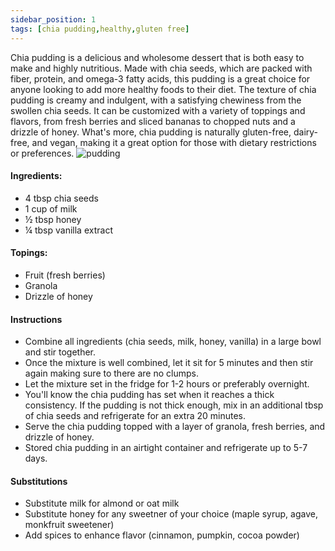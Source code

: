 ```yaml
---
sidebar_position: 1
tags: [chia pudding,healthy,gluten free]
---
```


Chia pudding is a delicious and wholesome dessert that is both easy to make and highly nutritious. Made with chia seeds, which are packed with fiber, protein, and omega-3 fatty acids, this pudding is a great choice for anyone looking to add more healthy foods to their diet. The texture of chia pudding is creamy and indulgent, with a satisfying chewiness from the swollen chia seeds. It can be customized with a variety of toppings and flavors, from fresh berries and sliced bananas to chopped nuts and a drizzle of honey. What's more, chia pudding is naturally gluten-free, dairy-free, and vegan, making it a great option for those with dietary restrictions or preferences. 
![pudding](./img/chia_pudding.jpeg)

#### Ingredients:
- 4 tbsp chia seeds
- 1 cup of milk 
- ½ tbsp honey 
- ¼ tbsp vanilla extract
#### Topings:
- Fruit (fresh berries)
- Granola
- Drizzle of honey

#### Instructions
- Combine all ingredients (chia seeds, milk, honey, vanilla) in a large bowl and stir together. 
- Once the mixture is well combined, let it sit for 5 minutes and then stir again making sure to there are no clumps. 
- Let the mixture set in the fridge for 1-2 hours or  preferably overnight.
- You'll know the chia pudding has set when it reaches a thick consistency. If the pudding is not thick enough, mix in an additional tbsp of chia seeds and refrigerate for an extra 20 minutes.
- Serve the chia pudding topped with a layer of granola, fresh berries, and drizzle of honey.
- Stored chia pudding in an airtight container and refrigerate up to 5-7 days.

#### Substitutions

- Substitute milk for almond or oat milk 
- Substitute honey for any sweetner of your choice (maple syrup, agave, monkfruit sweetener)
- Add spices to enhance flavor (cinnamon, pumpkin, cocoa powder)

